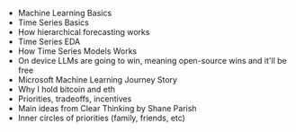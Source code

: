 
- Machine Learning Basics
- Time Series Basics
- How hierarchical forecasting works
- Time Series EDA
- How Time Series Models Works
- On device LLMs are going to win, meaning open-source wins and it'll be free
- Microsoft Machine Learning Journey Story
- Why I hold bitcoin and eth
- Priorities, tradeoffs, incentives
- Main ideas from Clear Thinking by Shane Parish
- Inner circles of priorities (family, friends, etc)
